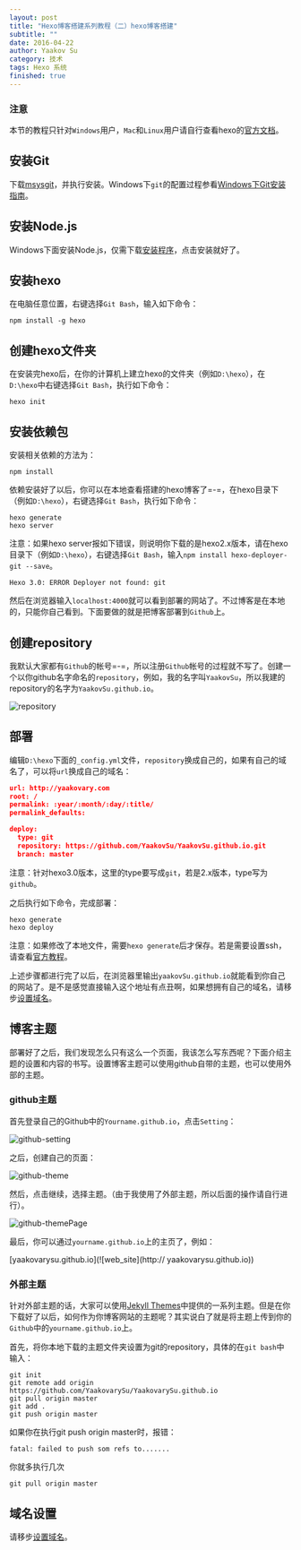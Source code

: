 ```yaml
---
layout: post
title: "Hexo博客搭建系列教程（二）hexo博客搭建"
subtitle: ""
date: 2016-04-22
author: Yaakov Su
category: 技术
tags: Hexo 系统
finished: true
---
```




### 注意

本节的教程只针对`Windows`用户，`Mac`和`Linux`用户请自行查看hexo的[官方文档](https://hexo.io/zh-cn/docs/)。

##  安装Git
下载[msysgit](http://code.google.com/p/msysgit/)，并执行安装。Windows下`git`的配置过程参看[Windows下Git安装指南](http://www.cnblogs.com/zhcncn/p/3787849.html)。

## 安装Node.js
Windows下面安装Node.js，仅需下载[安装程序](https://nodejs.org/en/)，点击安装就好了。



##  安装hexo

在电脑任意位置，右键选择`Git Bash`，输入如下命令：

```shell
npm install -g hexo
```

##  创建hexo文件夹

在安装完hexo后，在你的计算机上建立hexo的文件夹（例如`D:\hexo`），在`D:\hexo`中右键选择`Git Bash`，执行如下命令：

```shell
hexo init
```



## 安装依赖包

安装相关依赖的方法为：

```shell
npm install
```



依赖安装好了以后，你可以在本地查看搭建的hexo博客了=-=，在hexo目录下（例如`D:\hexo`），右键选择`Git Bash`，执行如下命令：

```shell
hexo generate
hexo server
```

注意：如果hexo server报如下错误，则说明你下载的是hexo2.x版本，请在hexo目录下（例如`D:\hexo`），右键选择`Git Bash`，输入`npm install hexo-deployer-git --save`。

```shell
Hexo 3.0: ERROR Deployer not found: git
```



然后在浏览器输入`localhost:4000`就可以看到部署的网站了。不过博客是在本地的，只能你自己看到。下面要做的就是把博客部署到`Github`上。

## 创建repository

我默认大家都有`Github`的帐号=-=，所以注册`Github`帐号的过程就不写了。创建一个以你github名字命名的`repository`，例如，我的名字叫`YaakovSu`，所以我建的repository的名字为`YaakovSu.github.io`。

![repository](http://yaakovary.com/img/blog/createRepository.png)



## 部署

编辑`D:\hexo`下面的`_config.yml`文件，`repository`换成自己的，如果有自己的域名了，可以将`url`换成自己的域名：

```json
url: http://yaakovary.com
root: /
permalink: :year/:month/:day/:title/
permalink_defaults:

deploy:
  type: git
  repository: https://github.com/YaakovSu/YaakovSu.github.io.git
  branch: master
```

注意：针对hexo3.0版本，这里的type要写成`git`，若是2.x版本，type写为`github`。

之后执行如下命令，完成部署：

```shell
hexo generate
hexo deploy
```

注意：如果修改了本地文件，需要`hexo generate`后才保存。若是需要设置ssh，请查看[官方教程](https://help.github.com/articles/generating-an-ssh-key/)。

上述步骤都进行完了以后，在浏览器里输出`yaakovSu.github.io`就能看到你自己的网站了。是不是感觉直接输入这个地址有点丑啊，如果想拥有自己的域名，请移步[设置域名](http://yaakovary.com/%E6%8A%80%E6%9C%AF/dnscreate.html)。



## 博客主题

部署好了之后，我们发现怎么只有这么一个页面，我该怎么写东西呢？下面介绍主题的设置和内容的书写。设置博客主题可以使用github自带的主题，也可以使用外部的主题。

### github主题

首先登录自己的Github中的`Yourname.github.io`，点击`Setting`：

![github-setting](http://yaakovary.com/img/blog/githubsetting.png)

之后，创建自己的页面：

![github-theme](http://yaakovary.com/img/blog/githubTheme1.png)

然后，点击继续，选择主题。（由于我使用了外部主题，所以后面的操作请自行进行）。

![github-themePage](http://yaakovary.com/img/blog/githubThemePage.png)

最后，你可以通过`yourname.github.io`上的主页了，例如：

[yaakovarysu.github.io](![web_site](http:// yaakovarysu.github.io))

### 外部主题

针对外部主题的话，大家可以使用[Jekyll Themes](http://jekyllthemes.org/)中提供的一系列主题。但是在你下载好了以后，如何作为你博客网站的主题呢？其实说白了就是将主题上传到你的`Github`中的`yourname.github.io`上。

首先，将你本地下载的主题文件夹设置为git的repository，具体的在`git bash`中输入：

```git
git init
git remote add origin https://github.com/YaakovarySu/YaakovarySu.github.io
git pull origin master
git add .
git push origin master
```

如果你在执行git push origin master时，报错：

```
fatal: failed to push som refs to.......
```

你就多执行几次

```
git pull origin master
```



##  域名设置

请移步[设置域名](http://yaakovary.com/%E6%8A%80%E6%9C%AF/dnscreate.html)。